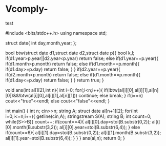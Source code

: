 # Vcomply-
test


#include <bits/stdc++.h>
using namespace std;

struct date{
    int day,month,year;
};

bool btw(struct date d1,struct date d2,struct date p){
    bool k,l;
    if(d1.year>p.year||d2.year<p.year) return false;
    else if(d1.year==p.year){
        if(d1.month>p.month) return false;
        else if(d1.month==p.month){
            if(d1.day>=p.day) return false;
        }
    }
    if(d2.year==p.year){
        if(d2.month<p.month) return false;
        else if(d1.month==p.month){
            if(d1.day<=p.day) return false;
        }
    }
    return true;
}

void ans(int al[][2],int n){
    int i=0;
    for(;i<n;i++){
        if(!btw(al[i][0],al[i][1],al[n][0])&&!btw(al[i][0],al[i][1],al[n][1])) continue;
        else break;
    }
    if(i==n) cout<<"true"<<endl;
    else cout<<"false"<<endl;
}

int main() {
	int n;
	cin>>n;
	string A;
	struct date al[n+1][2];
	for(int i=0;i<=n;i++){
	    getline(cin,A);
	    stringstream S(A);
	    string B;
	    int count=0;
	    while(S>>B){
	        count++;
	        if(count==4){
	            al[i][0].day=stoi(B.substr(0,2));
	            al[i][0].month(B.substr(3,2));
	            al[i][0].year=stoi(B.substr(6,4));
	        }
	        else if(count==6){
	            al[i][1].day=stoi(B.substr(0,2));
	            al[i][1].month(B.substr(3,2));
	            al[i][1].year=stoi(B.substr(6,4));
	        }
	    }
	}
	ans(al,n);
	return 0;
}
